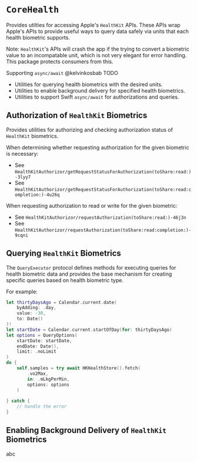 # ``CoreHealth``

Provides utilties for accessing Apple's `HealthKit` APIs. These APIs wrap Apple's APIs to provide
useful ways to query data safely via units that each health biometric supports.

Note: `HealthKit`'s APIs will crash the app if the trying to convert a biometric value to an
incompatable unit, which is not very elegant for error handling. This package protects consumers
from this.


Supporting `async/await` @kelvinkosbab TODO

- Utilities for querying health biometrics with the desired units.
- Utilities to enable background delivery for specified health biometrics.
- Utilities to support Swift `async/await` for authorizations and queries.



## Authorization of `HealthKit` Biometrics

Provides utilities for authorizing and checking authorization status of `HealthKit` biometrics. 

When determining whether requesting authorization for the given biometric is necessary:
- See ``HealthKitAuthorizor/getRequestStatusForAuthorization(toShare:read:)-3lyy7``
- See ``HealthKitAuthorizor/getRequestStatusForAuthorization(toShare:read:completion:)-4u26q``

When requesting authorization to read or write for the given biometric:
- See ``HealthKitAuthorizor/requestAuthorization(toShare:read:)-46j3n``
- See ``HealthKitAuthorizor/requestAuthorization(toShare:read:completion:)-9cqni``


## Querying `HealthKit` Biometrics

The ``QueryExecutor`` protocol defines methods for executing queries for health biometric data
and provides the base mechanism for creating specific queries based on health biometric type.

For example:
```swift
let thirtyDaysAgo = Calendar.current.date(
    byAdding: .day,
    value: -30,
    to: Date()
)!
let startDate = Calendar.current.startOfDay(for: thirtyDaysAgo)
let options = QueryOptions(
    startDate: startDate,
    endDate: Date(),
    limit: .noLimit
)
do {
    self.samples = try await HKHealthStore().fetch(
        .vo2Max,
        in: .mLkgPerMin,
        options: options
    )
    
} catch {
    // handle the error
}
```

## Enabling Background Delivery of `HealthKit` Biometrics

abc
